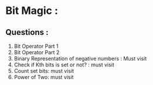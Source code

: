 # Bit Magic : 

## Questions : 

1. Bit Operator Part 1
2. Bit Operator Part 2
3. Binary Representation of negative numbers : Must visit
4. Check if Kth bits is set or not? : must visit
5. Count set bits: must visit
6. Power of Two: must visit